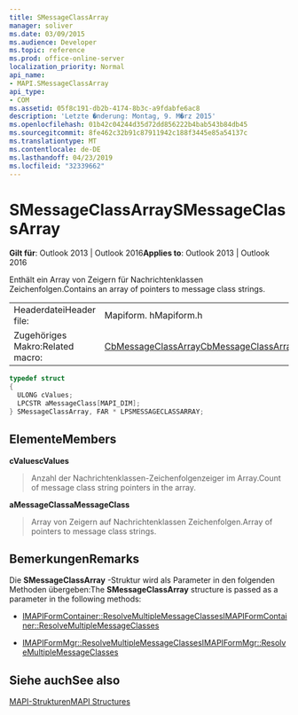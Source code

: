 ```yaml
---
title: SMessageClassArray
manager: soliver
ms.date: 03/09/2015
ms.audience: Developer
ms.topic: reference
ms.prod: office-online-server
localization_priority: Normal
api_name:
- MAPI.SMessageClassArray
api_type:
- COM
ms.assetid: 05f8c191-db2b-4174-8b3c-a9fdabfe6ac8
description: 'Letzte �nderung: Montag, 9. M�rz 2015'
ms.openlocfilehash: 01b42c04244d35d72dd856222b4bab543b84db45
ms.sourcegitcommit: 8fe462c32b91c87911942c188f3445e85a54137c
ms.translationtype: MT
ms.contentlocale: de-DE
ms.lasthandoff: 04/23/2019
ms.locfileid: "32339662"
---
```

# <a name="smessageclassarray"></a><span data-ttu-id="e3243-103">SMessageClassArray</span><span class="sxs-lookup"><span data-stu-id="e3243-103">SMessageClassArray</span></span>

  
  
<span data-ttu-id="e3243-104">**Gilt für**: Outlook 2013 | Outlook 2016</span><span class="sxs-lookup"><span data-stu-id="e3243-104">**Applies to**: Outlook 2013 | Outlook 2016</span></span> 
  
<span data-ttu-id="e3243-105">Enthält ein Array von Zeigern für Nachrichtenklassen Zeichenfolgen.</span><span class="sxs-lookup"><span data-stu-id="e3243-105">Contains an array of pointers to message class strings.</span></span>
  
|||
|:-----|:-----|
|<span data-ttu-id="e3243-106">Headerdatei</span><span class="sxs-lookup"><span data-stu-id="e3243-106">Header file:</span></span>  <br/> |<span data-ttu-id="e3243-107">Mapiform. h</span><span class="sxs-lookup"><span data-stu-id="e3243-107">Mapiform.h</span></span>  <br/> |
|<span data-ttu-id="e3243-108">Zugehöriges Makro:</span><span class="sxs-lookup"><span data-stu-id="e3243-108">Related macro:</span></span>  <br/> |[<span data-ttu-id="e3243-109">CbMessageClassArray</span><span class="sxs-lookup"><span data-stu-id="e3243-109">CbMessageClassArray</span></span>](cbmessageclassarray.md) <br/> |
   
```cpp
typedef struct 
{
  ULONG cValues;
  LPCSTR aMessageClass[MAPI_DIM];
} SMessageClassArray, FAR * LPSMESSAGECLASSARRAY;

```

## <a name="members"></a><span data-ttu-id="e3243-110">Elemente</span><span class="sxs-lookup"><span data-stu-id="e3243-110">Members</span></span>

 <span data-ttu-id="e3243-111">**cValues**</span><span class="sxs-lookup"><span data-stu-id="e3243-111">**cValues**</span></span>
  
> <span data-ttu-id="e3243-112">Anzahl der Nachrichtenklassen-Zeichenfolgenzeiger im Array.</span><span class="sxs-lookup"><span data-stu-id="e3243-112">Count of message class string pointers in the array.</span></span>
    
 <span data-ttu-id="e3243-113">**aMessageClass**</span><span class="sxs-lookup"><span data-stu-id="e3243-113">**aMessageClass**</span></span>
  
> <span data-ttu-id="e3243-114">Array von Zeigern auf Nachrichtenklassen Zeichenfolgen.</span><span class="sxs-lookup"><span data-stu-id="e3243-114">Array of pointers to message class strings.</span></span>
    
## <a name="remarks"></a><span data-ttu-id="e3243-115">Bemerkungen</span><span class="sxs-lookup"><span data-stu-id="e3243-115">Remarks</span></span>

<span data-ttu-id="e3243-116">Die **SMessageClassArray** -Struktur wird als Parameter in den folgenden Methoden übergeben:</span><span class="sxs-lookup"><span data-stu-id="e3243-116">The **SMessageClassArray** structure is passed as a parameter in the following methods:</span></span> 
  
- [<span data-ttu-id="e3243-117">IMAPIFormContainer::ResolveMultipleMessageClasses</span><span class="sxs-lookup"><span data-stu-id="e3243-117">IMAPIFormContainer::ResolveMultipleMessageClasses</span></span>](imapiformcontainer-resolvemultiplemessageclasses.md)
    
- [<span data-ttu-id="e3243-118">IMAPIFormMgr::ResolveMultipleMessageClasses</span><span class="sxs-lookup"><span data-stu-id="e3243-118">IMAPIFormMgr::ResolveMultipleMessageClasses</span></span>](imapiformmgr-resolvemultiplemessageclasses.md)
    
## <a name="see-also"></a><span data-ttu-id="e3243-119">Siehe auch</span><span class="sxs-lookup"><span data-stu-id="e3243-119">See also</span></span>



[<span data-ttu-id="e3243-120">MAPI-Strukturen</span><span class="sxs-lookup"><span data-stu-id="e3243-120">MAPI Structures</span></span>](mapi-structures.md)

